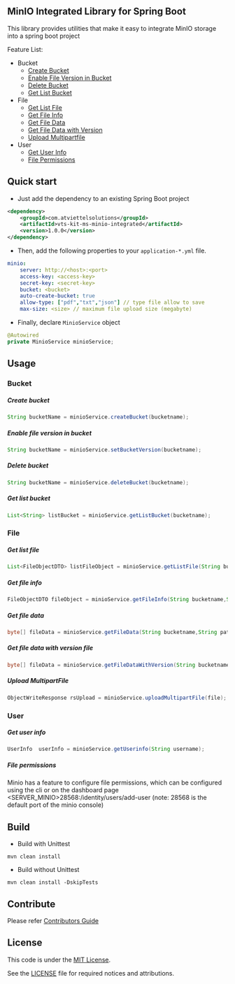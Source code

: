 MinIO Integrated Library for Spring Boot
-------
This library provides utilities that make it easy to integrate MinIO storage into a spring boot project

Feature List:
- Bucket
    * [Create Bucket](#create-bucket)
    * [Enable File Version in Bucket](#enable-file-version-in-bucket)
    * [Delete Bucket](#delete-bucket)
    * [Get List Bucket](#get-list-bucket)
- File
    * [Get List File](#get-list-file)
    * [Get File Info](#get-file-info)
    * [Get File Data](#get-file-data)
    * [Get File Data with Version](#get-file-data-with-version-file)
    * [Upload Multipartfile](#upload-multipartfile)
- User
    * [Get User Info](#get-user-info)
    * [File Permissions](#file-permissions)
    
Quick start
-------
* Just add the dependency to an existing Spring Boot project
```xml
<dependency>
    <groupId>com.atviettelsolutions</groupId>
    <artifactId>vts-kit-ms-minio-integrated</artifactId>
    <version>1.0.0</version>
</dependency>
```

* Then, add the following properties to your `application-*.yml` file.
```yaml
minio:
    server: http://<host>:<port>
    access-key: <access-key>
    secret-key: <secret-key>
    bucket: <bucket>
    auto-create-bucket: true
    allow-type: ["pdf","txt","json"] // type file allow to save
    max-size: <size> // maximum file upload size (megabyte)
```

* Finally, declare `MinioService` object
```java
@Autowired
private MinioService minioService;
```

Usage
-------
### Bucket
##### Create bucket
```java
String bucketName = minioService.createBucket(bucketname);
```

##### Enable file version in bucket
```java
String bucketName = minioService.setBucketVersion(bucketname);
```

##### Delete bucket
```java
String bucketName = minioService.deleteBucket(bucketname);
```

##### Get list bucket
```java
List<String> listBucket = minioService.getListBucket(bucketname);
```

### File
##### Get list file
```java
List<FileObjectDTO> listFileObject = minioService.getListFile(String bucketname, @Nullable String path);
```
##### Get file info
```java
FileObjectDTO fileObject = minioService.getFileInfo(String bucketname,String path);
```
##### Get file data
```java
byte[] fileData = minioService.getFileData(String bucketname,String path);
```
##### Get file data with version file
```java
byte[] fileData = minioService.getFileDataWithVersion(String bucketname,String path,String version);
```

##### Upload MultipartFile
```java
ObjectWriteResponse rsUpload = minioService.uploadMultipartFile(file);
```
### User
##### Get user info
```java
UserInfo  userInfo = minioService.getUserinfo(String username);
```
##### File permissions
Minio has a feature to configure file permissions, which can be configured using the cli or on the dashboard page <SERVER_MINIO>28568:/identity/users/add-user (note: 28568 is the default port of the minio console)


Build
-------
* Build with Unittest
```shell script
mvn clean install
```

* Build without Unittest
```shell script
mvn clean install -DskipTests
```

Contribute
-------
Please refer [Contributors Guide](CONTRIBUTING.md)

License
-------
This code is under the [MIT License](https://opensource.org/licenses/MIT).

See the [LICENSE](LICENSE) file for required notices and attributions.
